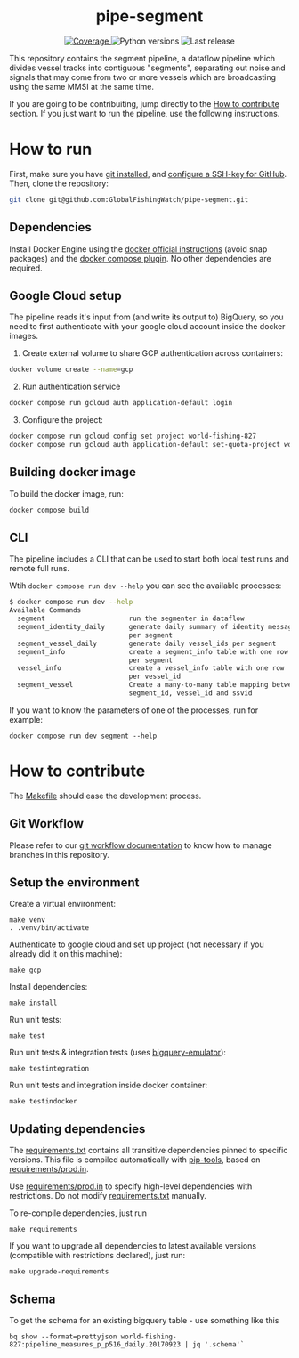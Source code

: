 <h1 align="center" style="border-bottom: none;"> pipe-segment </h1>

<p align="center">
  <a href="https://codecov.io/gh/GlobalFishingWatch/pipe-segment">
    <img alt="Coverage" src="https://codecov.io/gh/GlobalFishingWatch/pipe-segment/branch/develop/graph/badge.svg?token=OO2L9SXVG0">
  </a>
  <a>
    <img alt="Python versions" src="https://img.shields.io/badge/python-3.8%20%7C%203.9%20%7C%203.10%20%7C%203.11%20%7C%203.12-blue">
  </a>
  <a>
    <img alt="Last release" src="https://img.shields.io/github/v/release/GlobalFishingWatch/pipe-segment">
  </a>
</p>

This repository contains the segment pipeline,
a dataflow pipeline which divides vessel tracks into contiguous "segments",
separating out noise and signals that may come from two or more vessels
which are broadcasting using the same MMSI at the same time.

[bigquery-emulator]: https://github.com/goccy/bigquery-emulator
[configure a SSH-key for GitHub]: https://docs.github.com/en/authentication/connecting-to-github-with-ssh/adding-a-new-ssh-key-to-your-github-account
[docker official instructions]: https://docs.docker.com/engine/install/
[docker compose plugin]: https://docs.docker.com/compose/install/linux/
[examples]: examples/
[git installed]: https://git-scm.com/downloads
[git workflow documentation]: GIT-WORKFLOW.md
[Makefile]: Makefile
[pip-tools]: https://pip-tools.readthedocs.io/en/stable/
[requirements.txt]: requirements.txt
[requirements/prod.in]: requirements/prod.in
[Semantic Versioning]: https://semver.org


If you are going to be contribuiting, jump directly to the [How to contribute](#how-to-contribute) section.
If you just want to run the pipeline, use the following instructions.

# How to run

First, make sure you have [git installed], and [configure a SSH-key for GitHub].
Then, clone the repository:
```bash
git clone git@github.com:GlobalFishingWatch/pipe-segment.git
```

## Dependencies

Install Docker Engine using the [docker official instructions] (avoid snap packages)
and the [docker compose plugin]. No other dependencies are required.

## Google Cloud setup

The pipeline reads it's input from (and write its output to) BigQuery,
so you need to first authenticate with your google cloud account inside the docker images.

1. Create external volume to share GCP authentication across containers:
```bash
docker volume create --name=gcp
```

2. Run authentication service
```bash
docker compose run gcloud auth application-default login
```

3. Configure the project:
```bash
docker compose run gcloud config set project world-fishing-827
docker compose run gcloud auth application-default set-quota-project world-fishing-827
```

## Building docker image

To build the docker image, run:
```bash
docker compose build
```

## CLI

The pipeline includes a CLI that can be used to start both local test runs and
remote full runs.

Wtih `docker compose run dev --help` you can see the available processes:
```bash
$ docker compose run dev --help
Available Commands
  segment                     run the segmenter in dataflow
  segment_identity_daily      generate daily summary of identity messages
                              per segment
  segment_vessel_daily        generate daily vessel_ids per segment
  segment_info                create a segment_info table with one row
                              per segment
  vessel_info                 create a vessel_info table with one row
                              per vessel_id
  segment_vessel              Create a many-to-many table mapping between
                              segment_id, vessel_id and ssvid
```

If you want to know the parameters of one of the processes, run for example:
```shell
docker compose run dev segment --help
```

# How to contribute

The [Makefile] should ease the development process.

## Git Workflow

Please refer to our [git workflow documentation] to know how to manage branches in this repository.

## Setup the environment

Create a virtual environment:
```shell
make venv
. .venv/bin/activate
```

Authenticate to google cloud and set up project (not necessary if you already did it on this machine):
```shell
make gcp
```

Install dependencies:
```shell
make install
```

Run unit tests:
```shell
make test
```

Run unit tests & integration tests (uses [bigquery-emulator]):
```shell
make testintegration
```

Run unit tests and integration inside docker container:
```shell
make testindocker
```

## Updating dependencies

The [requirements.txt] contains all transitive dependencies pinned to specific versions.
This file is compiled automatically with [pip-tools], based on [requirements/prod.in].

Use [requirements/prod.in] to specify high-level dependencies with restrictions.
Do not modify [requirements.txt] manually.

To re-compile dependencies, just run
```shell
make requirements
```

If you want to upgrade all dependencies to latest available versions
(compatible with restrictions declared), just run:
```shell
make upgrade-requirements
```

## Schema

To get the schema for an existing bigquery table - use something like this
```shell
bq show --format=prettyjson world-fishing-827:pipeline_measures_p_p516_daily.20170923 | jq '.schema'`
```